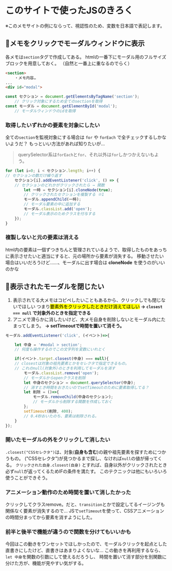 # このサイトで使ったJSのきろく

※このメモサイトの例にならって、視認性のため、変数を日本語で表記します。

## 📌メモをクリックでモーダルウィンドウに表示

各メモは`section`タグで作成してある。
htmlの一番下にモーダル用のフルサイズブロックを用意しておく。
（自然と一番上に重なるのでらく）
```html
<section>
	・メモ内容…
...
<div id="modal">
```

```js
const セクション = document.getElementsByTagName('section');
	// クリック対象にするため全てのsectionを取得
const モーダル = document.getElementById('modal');
	// モーダルウィンドウのidを取得
```

### 取得したいずれかの要素を対象にしたい
全ての`section`を監視対象にする場合は `for` や `forEach` で全チェックするしかないようだ？
もっといい方法があれば知りたいが…
> querySelector系は`forEach`と`for`、それ以外は`for`しかつかえないもよう。

```js
for (let i=0; i < セクション.length; i++) {
// セクションの数だけ繰り返す
	セクション[i].addEventListener('click', () => {
	// セクションのどれかがクリックされたら → 関数
		let 一時 = セクション[i].cloneNode(true);
		// クリックされたセクションを複製する ※1
		モーダル.appendChild(一時);
		// モーダル要素の中に追加する
		モーダル.classList.add('open');
		// モーダル表示のためクラスを付与する
	});
}
```

### 複製しないと元の要素は消える
html内の要素は一個ずつきちんと管理されているようで、取得したものをあっちに表示させたいと適当にすると、元の場所から要素が消失する。
移動させたい場合はいいだろうけど……、モーダルに出す場合は **cloneNode** を使うのがいいのかな

## 📌表示されたモーダルを閉じたい
1. 表示されてる大メモはコピペしたいこともあるから、クリックしでも閉じないでほしい
   つまり<mark>要素外をクリックしたときだけ消えてほしい</mark>
   **→ `closest === null` で対象外のときを指定できる**
2. アニメで滑らかに消したいけど、大メモ自身を削除しないとモーダル内にたまってしまう。
   **→ setTimeoutで時間を置いて消そう。**

```js
モーダル.addEventListener('click', (イベント)=>{

	let 中身 = '#modal > section';
	// 何度も操作するのでこの文字列を変数にいれとく

	if(イベント.target.closest(中身) === null){
	// closestは対象の祖先要素とかをセレクタで指定できるもの。
	// これのnull(対象外)のときを利用してモーダルを消す
		モーダル.classList.remove('open');
		// モーダルからopenクラスを削除
		let 中身のセクション = document.querySelector(中身);
		// 消すとき時間をおきたいのでsetTimeoutのために要素取得してる？
		let 削除 = ()=>{
			モーダル.removeChild(中身のセクション);
			// モーダルから削除する関数を作成しておく
		};
		setTimeout(削除, 400);
		// 0.4秒おいたのち、要素は削除される。
	}
});
```
### 開いたモーダルの外をクリックして消したい
`.closest("CSSセレクタ")`は、対象(**自身も含む**)の親や祖先要素を探すためにつかうもの。
("CSSセレクタ")が見つかるまで探し、なければ`null`の値が帰ってくる。
`クリックされた自身.closest(自身)` とすれば、自身以外がクリックされたとき必ず`null`が返ってくるためIFの条件を満たす。
このテクニックは他にもいろいろ使うことができそう。

### アニメーション動作のため時間を置いて消したかった
クリックしてクラスremove。だと、`transition`とかで設定してるイージングも関係なく要素が消失するので…
JSで`setTimeout`を使って、CSSアニメーションの時間分まってから要素を消すようにした。

### 前半と後半で機能が違うので関数を分けてもいいかも
今回はこの動きをワンセットでほしかったので、モーダルクリックを起点とした直書きにしたけど、直書きはあまりよくないな…
この動きを再利用するなら、`let 中身`を関数の引数にして使えるだろうし、
時間を置いて消す部分を別関数に分けた方が、機能が見やすい気がする。